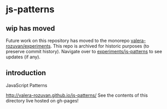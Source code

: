 # js-patterns

## wip has moved

Future work on this repository has moved to the monorepo [valera-rozuvan/experiments](https://github.com/valera-rozuvan/experiments). This repo is archived for historic purposes (to preserve commit history). Navigate over to [experiments/js-patterns](https://github.com/valera-rozuvan/experiments/tree/main/js-patterns) to see updates (if any).

## introduction

JavaScript Patterns

http://valera-rozuvan.github.io/js-patterns/
See the contents of this directory live hosted on gh-pages!

